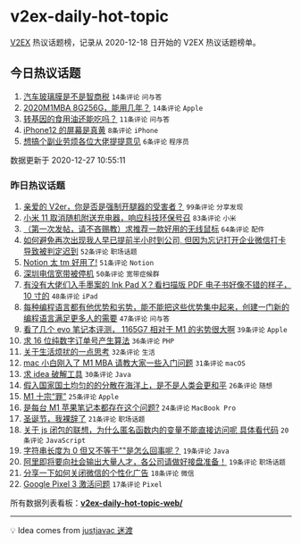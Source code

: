 # v2ex-daily-hot-topic

[V2EX](https://www.v2ex.com/) 热议话题榜，记录从 2020-12-18 日开始的 V2EX 热议话题榜单。

## 今日热议话题

<!-- TODAY BEGIN -->
1. [汽车玻璃膜是不是智商税](https://www.v2ex.com/t/739315) ``14条评论`` ``问与答``
1. [2020M1MBA 8G256G，能用几年？](https://www.v2ex.com/t/739309) ``14条评论`` ``Apple``
1. [转基因的食用油还能吃吗？](https://www.v2ex.com/t/739322) ``11条评论`` ``问与答``
1. [iPhone12 的屏幕是真黄](https://www.v2ex.com/t/739318) ``8条评论`` ``iPhone``
1. [想搞个副业劳烦各位大佬提提意见](https://www.v2ex.com/t/739308) ``6条评论`` ``程序员``

数据更新于 2020-12-27 10:55:11
<!-- TODAY END -->

### 昨日热议话题

<!-- YESTERDAY BEGIN -->
1. [亲爱的 V2er，你是否是强制开腿器的受害者？](https://www.v2ex.com/t/739286) ``99条评论`` ``分享发现``
1. [小米 11 取消随机附送充电器，响应科技环保号召](https://www.v2ex.com/t/739146) ``83条评论`` ``小米``
1. [（第一次发帖，请不吝赐教）求推荐一款好用的无线鼠标](https://www.v2ex.com/t/739092) ``64条评论`` ``配件``
1. [如何避免再次出现我人早已提前半小时到公司, 但因为忘记打开企业微信打卡导致被判定迟到](https://www.v2ex.com/t/739099) ``52条评论`` ``职场话题``
1. [Notion 太 tm 好用了!](https://www.v2ex.com/t/739197) ``51条评论`` ``Notion``
1. [深圳电信宽带被停机](https://www.v2ex.com/t/739133) ``50条评论`` ``宽带症候群``
1. [有没有大佬们入手墨案的 Ink Pad X？看扫描版 PDF 电子书好像不错的样子， 10 寸的](https://www.v2ex.com/t/739181) ``48条评论`` ``iPad``
1. [每种编程语言都有他优势和劣势，能不能把这些优势集中起来，创建一门新的编程语言满足更多人的需要](https://www.v2ex.com/t/739096) ``47条评论`` ``问与答``
1. [看了几个 evo 笔记本评测， 1165G7 相对于 M1 的劣势很大啊](https://www.v2ex.com/t/739261) ``39条评论`` ``Apple``
1. [求 16 位纯数字订单号产生算法](https://www.v2ex.com/t/739204) ``36条评论`` ``PHP``
1. [关于生活烦扰的一点思考](https://www.v2ex.com/t/739142) ``32条评论`` ``生活``
1. [mac 小白刚入了 M1 MBA 请教大家一些入门问题](https://www.v2ex.com/t/739205) ``31条评论`` ``macOS``
1. [求 idea 破解工具](https://www.v2ex.com/t/739128) ``30条评论`` ``Java``
1. [假入国家国土均匀的的分散在海洋上，是不是人类会更和平](https://www.v2ex.com/t/739258) ``26条评论`` ``随想``
1. [M1 十宗“罪”](https://www.v2ex.com/t/739152) ``25条评论`` ``Apple``
1. [是每台 M1 苹果笔记本都存在这个问题?](https://www.v2ex.com/t/739229) ``24条评论`` ``MacBook Pro``
1. [圣诞节，我裸辞了](https://www.v2ex.com/t/739239) ``21条评论`` ``职场话题``
1. [关于 js 闭包的联想，为什么匿名函数内的变量不能直接访问呢 具体看代码](https://www.v2ex.com/t/739259) ``20条评论`` ``JavaScript``
1. [字符串长度为 0 但又不等于""是怎么回事呢？](https://www.v2ex.com/t/739288) ``19条评论`` ``Java``
1. [阿里即将要向社会输出大量人才，各公司请做好接盘准备！](https://www.v2ex.com/t/739153) ``19条评论`` ``职场话题``
1. [分享一下如何关闭微信的个性化广告](https://www.v2ex.com/t/739209) ``18条评论`` ``微信``
1. [Google Pixel 3 激活问题](https://www.v2ex.com/t/739231) ``17条评论`` ``Pixel``
<!-- YESTERDAY END -->

所有数据列表看板：**[v2ex-daily-hot-topic-web/](https://realleonardo.github.io/v2ex-daily-hot-topic-web/)**

---

💡 Idea comes from [justjavac 迷渡](https://github.com/justjavac/)

